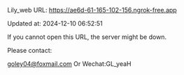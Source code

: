 Lily_web URL: https://ae6d-61-165-102-156.ngrok-free.app

Updated at: 2024-12-10 06:52:51

If you cannot open this URL, the server might be down.

Please contact: 

goley04@foxmail.com Or Wechat:GL_yeaH
